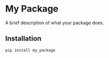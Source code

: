 # My Package

A brief description of what your package does.

## Installation

```bash
pip install my_package
